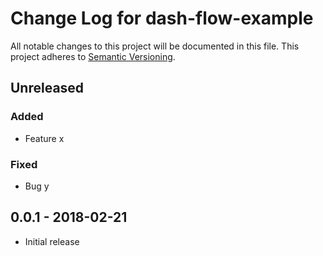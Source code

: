 # Change Log for dash-flow-example
All notable changes to this project will be documented in this file.
This project adheres to [Semantic Versioning](http://semver.org/).

## Unreleased

### Added
- Feature x

### Fixed
- Bug y

## 0.0.1 - 2018-02-21
- Initial release

[Unreleased]: https://github.com/plotly/dash-flow-example/v0.0.1...HEAD
